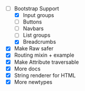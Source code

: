 - [ ] Bootstrap Support 
  - [x] Input groups
  - [ ] Buttons
  - [ ] Navbars
  - [ ] List groups
  - [x] Breadcrumbs
- [x] Make Raw safer
- [x] Routing mixin + example
- [x] Make Attribute traversable
- [x] More docs
- [x] String renderer for HTML
- [x] More newtypes